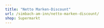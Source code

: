 ```yaml
---
title: "Netto Marken-Discount"
url: /simbach-am-inn/netto-marken-discount/
shop: Supermarkt
---
```

